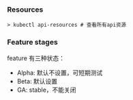 ### Resources

```shell
> kubectl api-resources # 查看所有api资源
```

### Feature stages

feature 有三种状态：

- Alpha: 默认不设置，可短期测试
- Beta: 默认设置
- GA: stable，不能关闭